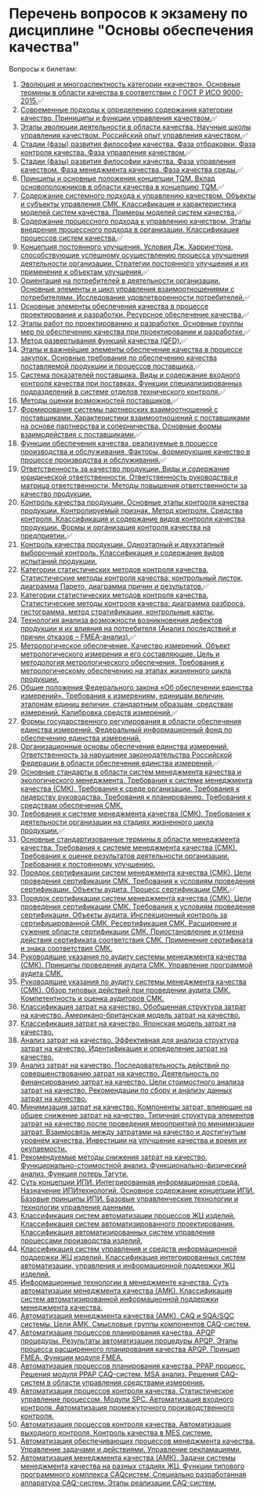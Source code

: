 # Перечень вопросов к экзамену по дисциплине "Основы обеспечения качества"
Вопросы к билетам:
<ol>
<li> <a href="./Ответы на вопросы/1/readme.md">Эволюция и многоаспектность категории «качество». Основные термины в области качества в соответствии с ГОСТ Р ИСО 9000-2015.</a>✅
<li>  <a href="./Ответы на вопросы/2/readme.md">Современные подходы к определению содержания категории качество. Приниципы и функции управления качеством.</a>✅
<li>  <a href="./Ответы на вопросы/3/readme.md">Этапы эволюции деятельности в области качества. Научные школы управления качеством. Российский опыт управления качеством.</a>✅
<li>  <a href="./Ответы на вопросы/4/readme.md">Стадии (фазы) развития философии качества. Фаза отбраковки. Фаза контроля качества. Фаза управления качеством.</a>✅
<li>  <a href="./Ответы на вопросы/5/readme.md">Стадии (фазы) развития философии качества. Фаза управления качеством. Фаза менеджмента качества. Фаза качества среды.</a>✅
<li>  <a href="./Ответы на вопросы/6/readme.md">Принципы и основные положения концепции TQM. Вклад основоположников в области качества в концепцию TQM.</a>✅
<li>  <a href="./Ответы на вопросы/7/readme.md">Содержание системного подхода к управлению качеством. Объекты и субъекты управления СМК. Классификация и характеристика моделей систем качества. Примеры моделей систем качества.</a>✅
<li>  <a href="./Ответы на вопросы/8/readme.md">Содержание процессного подхода к управлению качеством. Этапы внедрения процессного подхода в организации. Классификация процессов систем качества.</a>✅
<li>  <a href="./Ответы на вопросы/9/readme.md">Концепция постоянного улучшения. Условия Дж. Харрингтона, способствующие успешному осуществлению процесса улучшения деятельности организации. Стратегии постоянного улучшения и их применение к объектам улучшения.</a>✅
<li>  <a href="./Ответы на вопросы/10/readme.md">Ориентация на потребителей в деятельности организации. Основные элементы и цикл управления взаимоотношениями с потребителями. Исследование удовлетворенности потребителей.</a>✅
<li>  <a href="./Ответы на вопросы/11/readme.md">Основные элементы обеспечения качества в процессе проектирования и разработки. Ресурсное обеспечение качества.</a>✅
<li>  <a href="./Ответы на вопросы/12/readme.md">Этапы работ по проектированию и разработке. Основные группы мер по обеспечению качества при проектировании и разработке.<a/>✅
<li>  <a href="./Ответы на вопросы/13/readme.md">Метод развертывания функций качества (QFD).<a/>✅
<li>  <a href="./Ответы на вопросы/14/readme.md">Этапы и важнейшие элементы обеспечение качества в процессе закупок. Основные требования по обеспечению качества поставляемой продукции и процессов поставщика.<a/>✅
<li>  <a href="./Ответы на вопросы/15/readme.md">Система показателей поставщика. Виды и содержание входного контроля качества при поставках. Функции специализированных подразделений в системе отделов технического контроля.<a/>✅
<li>  <a href="./Ответы на вопросы/16/readme.md">Методы оценки возможностей поставщиков.<a/>✅
<li>  <a href="./Ответы на вопросы/17/readme.md">Формирование системы партнерских взаимоотношений с поставщиками. Характеристики взаимоотношений с поставщиками на основе партнерства и соперничества. Основные формы взаимодействия с поставщиками.<a/>✅
<li>  <a href="./Ответы на вопросы/18/readme.md">Функции обеспечения качества, реализуемые в процессе производства и обслуживания. Факторы, формирующие качество в процессе производства и обслуживания.<a/>✅
<li>  <a href="./Ответы на вопросы/19/readme.md">Ответственность за качество продукции. Виды и содержание юридической ответственности. Ответственность руководства и матрица ответственности. Методы повышения ответственности за качество продукции.<a/>
<li>  <a href="./Ответы на вопросы/20/readme.md">Контроль качества продукции. Основные этапы контроля качества продукции. Контролируемый признак. Метод контроля. Средства контроля. Классификация и содержание видов контроля качества продукции. Формы и организация контроля качества на предприятии.<a/>✅
<li>  <a href="./Ответы на вопросы/21/readme.md">Контроль качества продукции. Одноэтапный и двухэтапный выборочный контроль. Классификация и содержание видов испытаний продукции.<a/>
<li> <a href="./Ответы на вопросы/22/readme.md">Категории статистических методов контроля качества. Статистические методы контроля качества: контрольный листок, диаграмма Парето, диаграмма причин и результатов.<a/>✅
<li> <a href="./Ответы на вопросы/23/readme.md">Категории статистических методов контроля качества. Статистические методы контроля качества: диаграмма разброса, гистограмма, метод стратификации, контрольные карты.<a/>
<li> <a href="./Ответы на вопросы/24/readme.md">Технология анализа возможности возникновения дефектов продукции и их влияния на потребителя (Анализ последствий и причин отказов – FMEA-анализ).<a/>✅
<li> <a href="./Ответы на вопросы/25/readme.md">Метрологическое обеспечение. Качество измерений. Объект метрологического измерения и его составляющие. Цель и методология метрологического обеспечения. Требования к метрологическому обеспечению на этапах жизненного цикла продукции.<a/>
<li> <a href="./Ответы на вопросы/26/readme.md">Общие положения Федерального закона «Об обеспечении единства измерений». Требования к измерениям, единицам величин, эталонам единиц величин, стандартным образцам, средствам измерений. Калибровка средств измерений.<a/>✅
<li> <a href="./Ответы на вопросы/27/readme.md">Формы государственного регулирования в области обеспечения единства измерений. Федеральный информационный фонд по обеспечению единства измерений.<a/>
<li> <a href="./Ответы на вопросы/28/readme.md">Организационные основы обеспечения единства измерений. Ответственность за нарушение законодательства Российской Федерации в области обеспечения единства измерений.<a/>✅
<li> <a href="./Ответы на вопросы/29/readme.md">Основные стандарты в области систем менеджмента качества и экологического менеджмента. Требования к системе менеджмента качества (СМК). Требования к среде организации. Требования к лидерству руководства. Требования к планированию. Требования к средствам обеспечения СМК.<a/>
<li> <a href="./Ответы на вопросы/30/readme.md">Требования к системе менеджмента качества (СМК). Требования к деятельности организации на стадиях жизненного цикла продукции.<a/>✅
<li> <a href="./Ответы на вопросы/31/readme.md">Основные стандартизованные термины в области менеджмента качества. Требования к системе менеджмента качества (СМК). Требования к оценке результатов деятельности организации. Требования к постоянному улучшению.<a/>
<li> <a href="./Ответы на вопросы/32/readme.md">Порядок сертификации систем менеджмента качества (СМК). Цели проведения сертификации СМК. Требования к условиям проведения сертификации. Объекты аудита. Процесс сертификации СМК.<a/>✅
<li> <a href="./Ответы на вопросы/33/readme.md">Порядок сертификации систем менеджмента качества (СМК). Цели проведения сертификации СМК. Требования к условиям проведения сертификации. Объекты аудита. Инспекционный контроль за сертифицированной СМК. Ресертификация СМК. Расширение и сужение области сертификации СМК. Приостановление и отмена действия сертификата соответствия СМК. Применение сертификата и знака соответствия СМК.<a/>
<li> <a href="./Ответы на вопросы/34/readme.md">Руководящие указания по аудиту системы менеджмента качества (СМК). Принципы проведения аудита СМК. Управление программой аудита СМК.<a/>
<li> <a href="./Ответы на вопросы/35/readme.md">Руководящие указания по аудиту системы менеджмента качества (СМК). Обзор типовых действий при проведении аудита СМК. Компетентность и оценка аудиторов СМК.<a/>
<li> <a href="./Ответы на вопросы/36/readme.md">Классификация затрат на качество. Обобщенная структура затрат на качество. Американо-британская модель затрат на качество.<a/>
<li> <a href="./Ответы на вопросы/37/readme.md">Классификация затрат на качество. Японская модель затрат на качество.<a/>
<li> <a href="./Ответы на вопросы/38/readme.md">Анализ затрат на качество. Эффективная для анализа структура затрат на качество. Идентификация и определение затрат на качество.<a/>
<li> <a href="./Ответы на вопросы/39/readme.md">Анализ затрат на качество. Последовательность действий по совершенствованию затрат на качество. Деятельность по финансированию затрат на качество. Цели стоимостного анализа затрат на качество. Рекомендации по сбору и анализу данных затрат на качество.<a/>
<li> <a href="./Ответы на вопросы/40/readme.md">Минимизация затрат на качество. Компоненты затрат, влияющие на общее снижение затрат на качество. Типичная структура элементов затрат на качество после проведения мероприятий по минимизации затрат. Взаимосвязь между затратами на качество и достигнутым уровнем качества. Инвестиции на улучшение качества и время их окупаемости.<a/>
<li> <a href="./Ответы на вопросы/41/readme.md">Рекомендуемые методы снижения затрат на качество. Функционально-стоимостной анализ. Функционально-физический анализ. Функция потерь Тагути.<a/>
<li> <a href="./Ответы на вопросы/42/readme.md">Суть концепции ИПИ. Интегрированная информационная среда. Назначение ИПИтехнологий. Основное содержание концепции ИПИ. Базовые принципы ИПИ. Базовые управленческие технологии и технологии управления данными.<a/>
<li> <a href="./Ответы на вопросы/43/readme.md">Классификация систем автоматизации процессов ЖЦ изделий. Классификация систем автоматизированного проектирования. Классификация автоматизированных систем управления процессами производства изделий.<a/>
<li> <a href="./Ответы на вопросы/44/readme.md">Классификация систем управления и средств информационной поддержки ЖЦ изделий. Классификация интегрированных систем автоматизации, управления и информационной поддержки ЖЦ изделий.<a/>
<li> <a href="./Ответы на вопросы/45/readme.md">Информационные технологии в менеджменте качества. Суть автоматизации менеджмента качества (АМК). Классификация систем автоматизированной информационной поддержки менеджмента качества.<a/>
<li> <a href="./Ответы на вопросы/46/readme.md">Автоматизация менеджмента качества (АМК). CAQ и SQA/SQC системы. Цели АМК. Смысловые группы компонентов CAQ-систем.<a/>
<li> <a href="./Ответы на вопросы/47/readme.md">Автоматизация процессов планирования качества. APQP процедуры. Результаты автоматизации процедуры APQP. Этапы процесса расширенного планирования качества APQP. Принцип FMEA. Функции модуля FMEA.<a/>
<li> <a href="./Ответы на вопросы/48/readme.md">Автоматизация процессов планирования качества. PPAP процесс. Решения модуля PPAP CAQ-систем. MSA анализ. Решения CAQ-систем в области управления средствами измерения.<a/>
<li> <a href="./Ответы на вопросы/49/readme.md">Автоматизация процессов контроля качества. Статистическое управление процессом. Модули SPC. Автоматизация входного контроля. Автоматизация промежуточного производственного контроля.<a/>
<li> <a href="./Ответы на вопросы/50/readme.md">Автоматизация процессов контроля качества. Автоматизация выходного контроля. Контроль качества в MES системе.<a/>
<li> <a href="./Ответы на вопросы/51/readme.md">Автоматизация обеспечивающих процессов менеджмента качества. Управление задачами и действиями. Управление рекламациями.<a/>
<li> <a href="./Ответы на вопросы/52/readme.md">Автоматизация менеджмента качества (АМК). Задачи системы менеджмента качества на разных стадиях ЖЦ. Функции типового программного комплекса CAQсистем. Специально разработанная аппаратура CAQ-систем. Этапы реализации CAQ-систем.<a/>
</ol>
